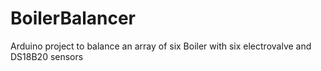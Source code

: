 # BoilerBalancer
Arduino project to balance an array of six Boiler with six electrovalve and DS18B20 sensors
